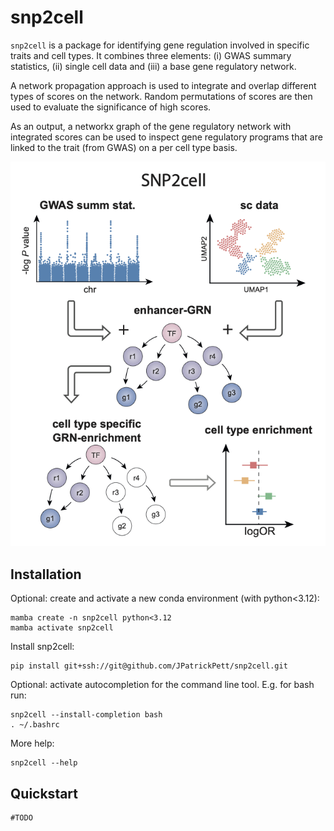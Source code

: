 # snp2cell

`snp2cell` is a package for identifying gene regulation involved in specific traits and cell types.
It combines three elements: (i) GWAS summary statistics, (ii) single cell data and (iii) a base gene regulatory network.

A network propagation approach is used to integrate and overlap different types of scores on the network.
Random permutations of scores are then used to evaluate the significance of high scores. 

As an output, a networkx graph of the gene regulatory network with integrated scores can be used to inspect gene regulatory programs that are linked to the trait (from GWAS) on a per cell type basis.

![snp2cell](documentation/snp2cell_schematic.png "snp2cell schematic")

## Installation

Optional: create and activate a new conda environment (with python<3.12):
```commandline
mamba create -n snp2cell python<3.12
mamba activate snp2cell
```

Install snp2cell:
```commandline
pip install git+ssh://git@github.com/JPatrickPett/snp2cell.git
```

Optional: activate autocompletion for the command line tool.
E.g. for bash run:
```commandline
snp2cell --install-completion bash
. ~/.bashrc
```

More help:
```commandline
snp2cell --help
```

## Quickstart

```commandline
#TODO
```